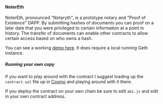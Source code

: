 #### NoterEth
NoterEth, pronounced "Notaryth", is a prototype notary and "Proof of Existence" DAPP. By submitting hashes of documents you can proof on a later date that you were privileged to certain information at a point in history.
The transfer of documents can enable other contracts to allow certain access based on who owns a hash.

You can see a working [demo here](http://notareth.meteor.com). It does require a
local running Geth instance.

##### Running your own copy
If you want to play around with the contract I suggest loading up the
`contract.sol` file up in [Cosmo](http://meteor-dapp-cosmo.meteor.com/) and playing around with it there.

If you deploy the contract on your own chain be sure to edit `abi.js` and
edit in your own contract address.
